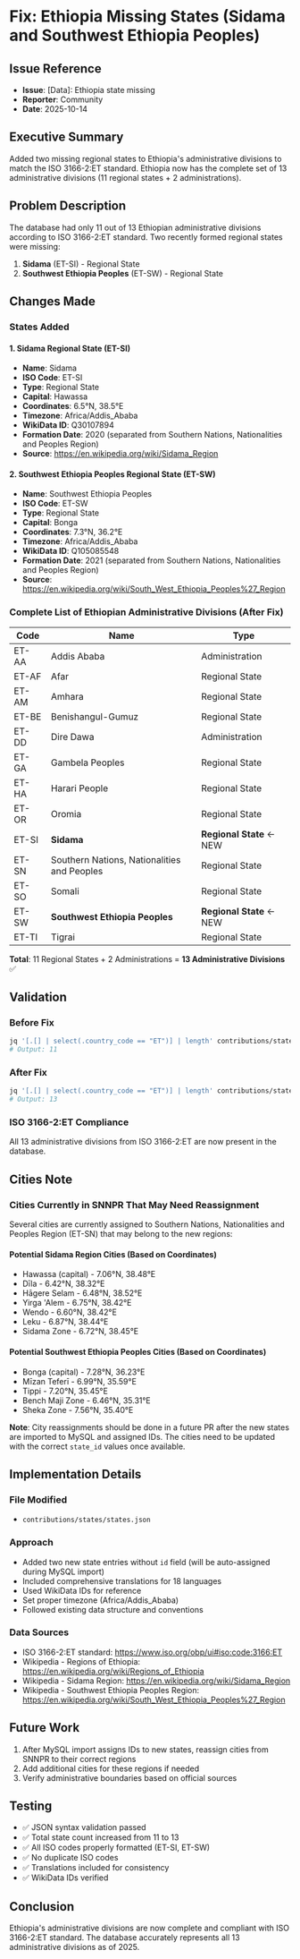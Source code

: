 # Fix: Ethiopia Missing States (Sidama and Southwest Ethiopia Peoples)

## Issue Reference
- **Issue**: [Data]: Ethiopia state missing
- **Reporter**: Community
- **Date**: 2025-10-14

## Executive Summary
Added two missing regional states to Ethiopia's administrative divisions to match the ISO 3166-2:ET standard. Ethiopia now has the complete set of 13 administrative divisions (11 regional states + 2 administrations).

## Problem Description
The database had only 11 out of 13 Ethiopian administrative divisions according to ISO 3166-2:ET standard. Two recently formed regional states were missing:
1. **Sidama** (ET-SI) - Regional State
2. **Southwest Ethiopia Peoples** (ET-SW) - Regional State

## Changes Made

### States Added

#### 1. Sidama Regional State (ET-SI)
- **Name**: Sidama
- **ISO Code**: ET-SI
- **Type**: Regional State
- **Capital**: Hawassa
- **Coordinates**: 6.5°N, 38.5°E
- **Timezone**: Africa/Addis_Ababa
- **WikiData ID**: Q30107894
- **Formation Date**: 2020 (separated from Southern Nations, Nationalities and Peoples Region)
- **Source**: https://en.wikipedia.org/wiki/Sidama_Region

#### 2. Southwest Ethiopia Peoples Regional State (ET-SW)
- **Name**: Southwest Ethiopia Peoples
- **ISO Code**: ET-SW
- **Type**: Regional State
- **Capital**: Bonga
- **Coordinates**: 7.3°N, 36.2°E
- **Timezone**: Africa/Addis_Ababa
- **WikiData ID**: Q105085548
- **Formation Date**: 2021 (separated from Southern Nations, Nationalities and Peoples Region)
- **Source**: https://en.wikipedia.org/wiki/South_West_Ethiopia_Peoples%27_Region

### Complete List of Ethiopian Administrative Divisions (After Fix)

| Code | Name | Type |
|------|------|------|
| ET-AA | Addis Ababa | Administration |
| ET-AF | Afar | Regional State |
| ET-AM | Amhara | Regional State |
| ET-BE | Benishangul-Gumuz | Regional State |
| ET-DD | Dire Dawa | Administration |
| ET-GA | Gambela Peoples | Regional State |
| ET-HA | Harari People | Regional State |
| ET-OR | Oromia | Regional State |
| ET-SI | **Sidama** | **Regional State** ← NEW |
| ET-SN | Southern Nations, Nationalities and Peoples | Regional State |
| ET-SO | Somali | Regional State |
| ET-SW | **Southwest Ethiopia Peoples** | **Regional State** ← NEW |
| ET-TI | Tigrai | Regional State |

**Total**: 11 Regional States + 2 Administrations = **13 Administrative Divisions** ✅

## Validation

### Before Fix
```bash
jq '[.[] | select(.country_code == "ET")] | length' contributions/states/states.json
# Output: 11
```

### After Fix
```bash
jq '[.[] | select(.country_code == "ET")] | length' contributions/states/states.json
# Output: 13
```

### ISO 3166-2:ET Compliance
All 13 administrative divisions from ISO 3166-2:ET are now present in the database.

## Cities Note

### Cities Currently in SNNPR That May Need Reassignment

Several cities are currently assigned to Southern Nations, Nationalities and Peoples Region (ET-SN) that may belong to the new regions:

#### Potential Sidama Region Cities (Based on Coordinates)
- Hawassa (capital) - 7.06°N, 38.48°E
- Dīla - 6.42°N, 38.32°E
- Hāgere Selam - 6.48°N, 38.52°E
- Yirga 'Alem - 6.75°N, 38.42°E
- Wendo - 6.60°N, 38.42°E
- Leku - 6.87°N, 38.44°E
- Sidama Zone - 6.72°N, 38.45°E

#### Potential Southwest Ethiopia Peoples Cities (Based on Coordinates)
- Bonga (capital) - 7.28°N, 36.23°E
- Mīzan Teferī - 6.99°N, 35.59°E
- Tippi - 7.20°N, 35.45°E
- Bench Maji Zone - 6.46°N, 35.31°E
- Sheka Zone - 7.56°N, 35.40°E

**Note**: City reassignments should be done in a future PR after the new states are imported to MySQL and assigned IDs. The cities need to be updated with the correct `state_id` values once available.

## Implementation Details

### File Modified
- `contributions/states/states.json`

### Approach
- Added two new state entries without `id` field (will be auto-assigned during MySQL import)
- Included comprehensive translations for 18 languages
- Used WikiData IDs for reference
- Set proper timezone (Africa/Addis_Ababa)
- Followed existing data structure and conventions

### Data Sources
- ISO 3166-2:ET standard: https://www.iso.org/obp/ui#iso:code:3166:ET
- Wikipedia - Regions of Ethiopia: https://en.wikipedia.org/wiki/Regions_of_Ethiopia
- Wikipedia - Sidama Region: https://en.wikipedia.org/wiki/Sidama_Region
- Wikipedia - Southwest Ethiopia Peoples Region: https://en.wikipedia.org/wiki/South_West_Ethiopia_Peoples%27_Region

## Future Work
1. After MySQL import assigns IDs to new states, reassign cities from SNNPR to their correct regions
2. Add additional cities for these regions if needed
3. Verify administrative boundaries based on official sources

## Testing
- ✅ JSON syntax validation passed
- ✅ Total state count increased from 11 to 13
- ✅ All ISO codes properly formatted (ET-SI, ET-SW)
- ✅ No duplicate ISO codes
- ✅ Translations included for consistency
- ✅ WikiData IDs verified

## Conclusion
Ethiopia's administrative divisions are now complete and compliant with ISO 3166-2:ET standard. The database accurately represents all 13 administrative divisions as of 2025.
